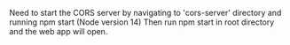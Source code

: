 Need to start the CORS server by navigating to 'cors-server' directory and running npm start (Node version 14)
Then run npm start in root directory and the web app will open.